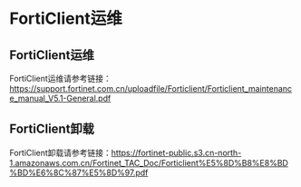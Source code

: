 # FortiClient运维

## FortiClient运维

FortiClient运维请参考链接：https://support.fortinet.com.cn/uploadfile/Forticlient/Forticlient_maintenance_manual_V5.1-General.pdf

## FortiClient卸载

FortiClient卸载请参考链接：https://fortinet-public.s3.cn-north-1.amazonaws.com.cn/Fortinet_TAC_Doc/Forticlient%E5%8D%B8%E8%BD%BD%E6%8C%87%E5%8D%97.pdf